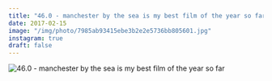```yaml
---
title: "46.0 - manchester by the sea is my best film of the year so far"
date: 2017-02-15
image: "/img/photo/7985ab93415ebe3b2e2e5736bb805601.jpg"
instagram: true
draft: false
---
```


![46.0 - manchester by the sea is my best film of the year so far](/img/photo/7985ab93415ebe3b2e2e5736bb805601.jpg)

